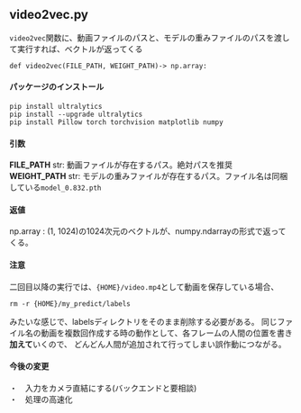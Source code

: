 ## video2vec.py
```video2vec```関数に、動画ファイルのパスと、モデルの重みファイルのパスを渡して実行すれば、ベクトルが返ってくる
```
def video2vec(FILE_PATH, WEIGHT_PATH)-> np.array:
```
#### パッケージのインストール
```
pip install ultralytics
pip install --upgrade ultralytics
pip install Pillow torch torchvision matplotlib numpy 
```

#### 引数
**FILE_PATH** str: 動画ファイルが存在するパス。絶対パスを推奨  
**WEIGHT_PATH** str: モデルの重みファイルが存在するパス。ファイル名は同梱している```model_0.832.pth```

#### 返値
np.array : (1, 1024)の1024次元のベクトルが、numpy.ndarrayの形式で返ってくる。

#### 注意
二回目以降の実行では、```{HOME}/video.mp4```として動画を保存している場合、
```
rm -r {HOME}/my_predict/labels
```
みたいな感じで、labelsディレクトリをそのまま削除する必要がある。
同じファイル名の動画を複数回作成する時の動作として、各フレームの人間の位置を書き**加えて**いくので、
どんどん人間が追加されて行ってしまい誤作動につながる。

#### 今後の変更
・　入力をカメラ直結にする(バックエンドと要相談)  
・　処理の高速化
